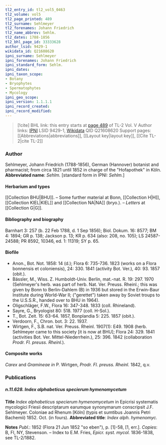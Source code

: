 ```yaml
---
tl2_entry_id: tl2_vol5_0463
tl2_volume: vol5
tl2_page_printed: 489
tl2_surname: Sehlmeyer
tl2_forenames: Johann Friedrich
tl2_name_abbrev: Sehlm.
tl2_dates: 1788-1856
tl2_bhl_page_id: 33333628
author_lsid: 9429-1
wikidata_id: Q21608620
ipni_surname: Sehlmeyer
ipni_forenames: Johann Friedrich
ipni_standard_form: Sehlm.
ipni_dates: 
ipni_taxon_scope: 
- Botany
- Bryophytes
- Spermatophytes
- Mycology
ipni_geo_scope: 
ipni_version: 1.1.1.1
ipni_record_created: 
ipni_record_modified:
---
```


> [!cite] BHL link: this entry starts at [page 489](https://www.biodiversitylibrary.org/page/33333628) of TL-2 Vol. V
> Author links: [IPNI](https://www.ipni.org/a/9429-1) LSID 9429-1, [Wikidata](https://www.wikidata.org/wiki/Q21608620) QID Q21608620
> Support pages: [[Abbreviations|abbreviations]], [[Layout key|layout key]], [[Cite TL-2|cite TL-2]]

### Author

Sehlmeyer, Johann Friedrich (1788-1856), German (Hannover) botanist and pharmacist; from circa 1821 until 1852 in charge of the "Hofapothek" in Köln. 
**Abbreviated name**: *Sehlm.* \[standard form in IPNI: *Sehlm.*\]

#### Herbarium and types

[[Collection BHU|BHU]]. – Some further material at Bonn, [[Collection H|H]], [[Collection KIEL|KIEL]] and [[Collection NA|NA]] (bryo.). – *Letters* at [[Collection G|G]].

#### Bibliography and biography

Barnhart 3: 257 (b. 22 Feb 1788, d. 1 Sep 1856); Biol. Dokum. 16: 8577; BM 4: 1894; GR p. 138; Jackson p. 13; KR p. 634 (also: 208, no. 105); LS 24587-24588; PR 8592, 10346, ed. 1: 11319; SY p. 65.

#### Biofile

- Anon., Bot. Not. 1858: 14 (d.); Flora 6: 735-736. 1823 (works on a Flora bonnensis et coloniensis), 24: 330. 1841 (activity Bot. Ver.), 40: 93. 1857 (obit.).
- Bässler, M., Wiss. Z. Humboldt-Univ. Berlin, mat.-nat. R. 19: 297. 1970 (Sehlmeyer's herb. was part of herb. Nat. Ver. Preuss. Rheinl.; this was given by Bonn to Berlin-Dahlem (B) in 1936 but stored in the Erwin-Baur Institute during World-War II; ("gerettet") taken away by Soviet troups to the U.S.S.R., handed over to BHU in 1964).
- Oligschläger, F.W., Flora 16: 347-348. 1833 (coll. Rhineland).
- Sayre, G., Bryologist 80: 518. 1977 (coll. H-Sol.).
- T., Bot. Zeit. 15: 63-64. 1857, Bonplandia 5: 225. 1857 (obit.).
- Verdoorn, F., Chron. bot. 3: 22. 1937.
- Wirtgen, F., S.B. nat. Ver. Preuss. Rheinl. 1907(1): E49. 1908 (herb. Sehlmeyer came to this society \[it is now at BHU\]; Flora 24: 329. 1841 (activities Bot. Ver. Mittel-Niederrhein.), 25: 396. 1842 (collaboration *Prodr. Fl. preuss. Rheinl.*).

#### Composite works

*Carex* and *Gramineae in* P. Wirtgen, *Prodr. Fl. preuss. Rheinl.* 1842, q.v.

### Publications

##### n.11.628. Index alphabeticus specierum hymenomycetum

**Title**
*Index alphabeticus specierum hymenomycetum* in Epicrisi systematis mycologici Friesii descriptarum earumque synonymarum conscripsit J.F. Sehlmeyer. Coloniae ad Rhenum \[Köln\] (typis et sumtibus Joannis Petri Bachemii) 1852. Oct. (in fours).
**Abbreviated title**: *Index alph. hymenomyc.*

**Notes**
*Publ*.: 1852 (Flora 21 Jun 1852 "so eben"), p. \[1\]-58, \[1, err.\]. *Copies*: B, FI, NY, Stevenson. – Index to E.M. Fries, *Epicr. syst. mycol.* 1836-1838, see TL-2/1882.

